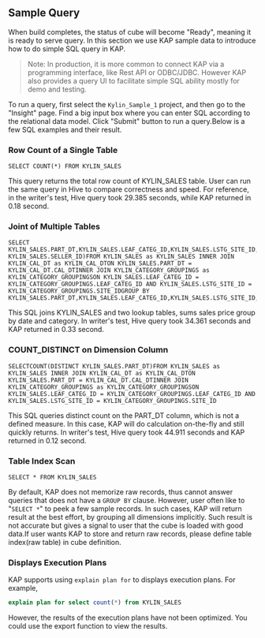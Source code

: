 ## Sample Query

When build completes, the status of cube will become "Ready", meaning it is ready to serve query. In this section we use KAP sample data to introduce how to do simple SQL query in KAP.

> Note: In production, it is more common to connect KAP via a programming interface, like Rest API or ODBC/JDBC. However KAP also provides a query UI to facilitate simple SQL ability mostly for demo and testing.

To run a query, first select the `Kylin_Sample_1` project, and then go to the "Insight" page. Find a big input box where you can enter SQL according to the relational data model. Click "Submit" button to run a query.Below is a few SQL examples and their result.  

### Row Count of a Single Table

```
SELECT COUNT(*) FROM KYLIN_SALES
```

This query returns the total row count of KYLIN_SALES table. User can run the same query in Hive to compare correctness and speed. For reference, in the writer's test, Hive query took 29.385 seconds, while KAP returned in 0.18 second. 

### Joint of Multiple Tables

```
SELECT KYLIN_SALES.PART_DT,KYLIN_SALES.LEAF_CATEG_ID,KYLIN_SALES.LSTG_SITE_ID,KYLIN_CATEGORY_GROUPINGS.META_CATEG_NAME,KYLIN_CATEGORY_GROUPINGS.CATEG_LVL2NAME,KYLIN_CATEGORY_GROUPINGS.CATEG_LVL3NAME,KYLIN_SALES.LSTG_FORMAT_NAME,SUM(KYLIN_SALES.PRICE),COUNT(DISTINCT KYLIN_SALES.SELLER_ID)FROM KYLIN_SALES as KYLIN_SALES INNER JOIN KYLIN_CAL_DT as KYLIN_CAL_DTON KYLIN_SALES.PART_DT = KYLIN_CAL_DT.CAL_DTINNER JOIN KYLIN_CATEGORY_GROUPINGS as KYLIN_CATEGORY_GROUPINGSON KYLIN_SALES.LEAF_CATEG_ID = KYLIN_CATEGORY_GROUPINGS.LEAF_CATEG_ID AND KYLIN_SALES.LSTG_SITE_ID = KYLIN_CATEGORY_GROUPINGS.SITE_IDGROUP BY KYLIN_SALES.PART_DT,KYLIN_SALES.LEAF_CATEG_ID,KYLIN_SALES.LSTG_SITE_ID,KYLIN_CATEGORY_GROUPINGS.META_CATEG_NAME,KYLIN_CATEGORY_GROUPINGS.CATEG_LVL2NAME,KYLIN_CATEGORY_GROUPINGS.CATEG_LVL3NAME,KYLIN_SALES.LSTG_FORMAT_NAME
```

This SQL joins KYLIN_SALES and two lookup tables, sums sales price group by date and category. In writer's test, Hive query took 34.361 seconds and KAP returned in 0.33 second. 

### COUNT_DISTINCT on Dimension Column

```
SELECTCOUNT(DISTINCT KYLIN_SALES.PART_DT)FROM KYLIN_SALES as KYLIN_SALES INNER JOIN KYLIN_CAL_DT as KYLIN_CAL_DTON KYLIN_SALES.PART_DT = KYLIN_CAL_DT.CAL_DTINNER JOIN KYLIN_CATEGORY_GROUPINGS as KYLIN_CATEGORY_GROUPINGSON KYLIN_SALES.LEAF_CATEG_ID = KYLIN_CATEGORY_GROUPINGS.LEAF_CATEG_ID AND KYLIN_SALES.LSTG_SITE_ID = KYLIN_CATEGORY_GROUPINGS.SITE_ID
```

This SQL queries distinct count on the PART_DT column, which is not a defined measure. In this case, KAP will do calculation on-the-fly and still quickly returns. In writer's test, Hive query took 44.911 seconds and KAP returned in 0.12 second.

### Table Index Scan

```
SELECT * FROM KYLIN_SALES
```

By default, KAP does not memorize raw records, thus cannot answer queries that does not have a `GROUP BY` clause. However, user often like to "`SELECT *`" to peek a few sample records. In such cases, KAP will return result at the best effort, by grouping all dimensions implicitly. Such result is not accurate but gives a signal to user that the cube is loaded with good data.If user wants KAP to store and return raw records, please define table index(raw table) in cube definition.

### Displays Execution Plans

KAP supports using `explain plan for` to displays execution plans. For example,

```sql
explain plan for select count(*) from KYLIN_SALES
```

However, the results of the execution plans have not been optimized. You could use the export function to view the results.
